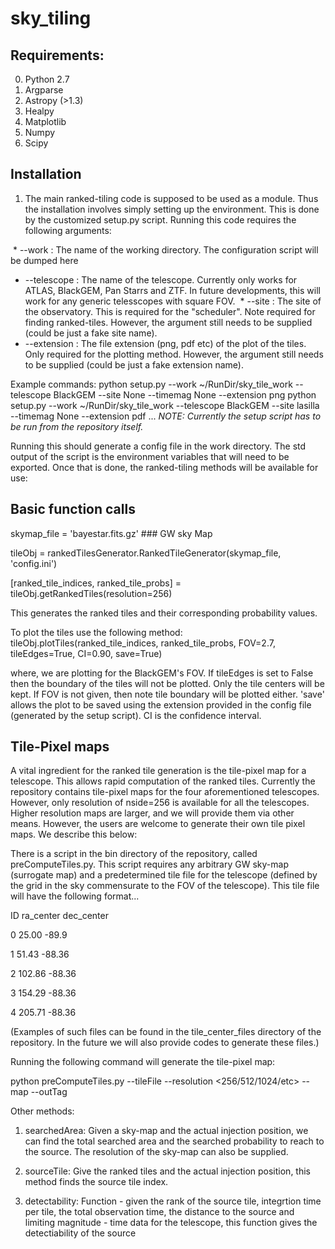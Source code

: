 # sky_tiling

## Requirements: ## 

0. Python 2.7
1. Argparse
2. Astropy (>1.3)
3. Healpy
4. Matplotlib
5. Numpy
6. Scipy

## Installation ##

1. The main ranked-tiling code is supposed to be used as a module. Thus the installation involves simply setting up the environment. This is done by the customized setup.py script. Running this code requires the following arguments:


  * --work      : The name of the working directory. The configuration script will be dumped here
  * --telescope : The name of the telescope. Currently only works for ATLAS, BlackGEM, Pan Starrs and ZTF. In future 
                  developments, this will work for any generic telesscopes with square FOV.
  * --site      : The site of the observatory. This is required for the "scheduler". Note required for finding ranked-tiles.
                  However, the argument still needs to be supplied (could be just a fake site name).
  * --extension : The file extension (png, pdf etc) of the plot of the tiles. Only required for the plotting method.
                  However, the argument still needs to be supplied (could be just a fake extension name).

Example commands:
python setup.py --work ~/RunDir/sky_tile_work --telescope BlackGEM --site None --timemag None --extension png
python setup.py --work ~/RunDir/sky_tile_work --telescope BlackGEM --site lasilla --timemag None --extension pdf
...
*NOTE: Currently the setup script has to be run from the repository itself.*

Running this should generate a config file in the work directory. The std output of the script is the environment variables that will need to be exported. Once that is done, the ranked-tiling methods will be available for use:

## Basic function calls ##
skymap_file = 'bayestar.fits.gz' ### GW sky Map

tileObj = rankedTilesGenerator.RankedTileGenerator(skymap_file, 'config.ini')

[ranked_tile_indices, ranked_tile_probs] = tileObj.getRankedTiles(resolution=256)

This generates the ranked tiles and their corresponding probability values.

To plot the tiles use the following method:
tileObj.plotTiles(ranked_tile_indices, ranked_tile_probs, FOV=2.7, tileEdges=True, CI=0.90, save=True)

where, we are plotting for the BlackGEM's FOV. If tileEdges is set to False then the boundary of the tiles will not be plotted. Only the tile centers will be kept. If FOV is not given, then note tile boundary will be plotted either. 'save' allows the plot to be saved using the extension provided in the config file (generated by the setup script). CI is the confidence interval.

## Tile-Pixel maps ##

A vital ingredient for the ranked tile generation is the tile-pixel map for a telescope. This allows rapid computation of the ranked tiles. Currently the repository contains tile-pixel maps for the four aforementioned telescopes. However, only resolution of nside=256 is available for all the telescopes. Higher resolution maps are larger, and we will provide them via other means. However, the users are welcome to generate their own tile pixel maps. We describe this below:

There is a script in the bin directory of the repository, called preComputeTiles.py. This script requires any arbitrary GW sky-map (surrogate map) and a predetermined tile file for the telescope (defined by the grid in the sky commensurate to the FOV of the telescope). This tile file will have the following format...

ID        ra_center         dec_center

0         25.00            -89.9

1         51.43            -88.36

2         102.86           -88.36

3         154.29           -88.36

4         205.71           -88.36


(Examples of such files can be found in the tile_center_files directory of the repository. In the future we will also provide codes to generate these files.)

Running the following command will generate the tile-pixel map:

python preComputeTiles.py --tileFile <name of tile file> --resolution <256/512/1024/etc> --map <surrogate sky-map> --outTag <output file name tag>






Other methods:


1.  searchedArea: Given a sky-map and the actual injection position, we can find 
                  the total searched area and the searched probability to reach 
                  to the source. The resolution of the sky-map can also be supplied.


2.  sourceTile:   Give the ranked tiles and the actual injection position, this 
                  method finds the source tile index. 
                  
3.  detectability:  Function - given the rank of the source tile, integrtion time 
                    per tile, the total observation time, the distance to the 
                    source and limiting magnitude - time data for the telescope, 
                    this function gives the detectiability of the source


